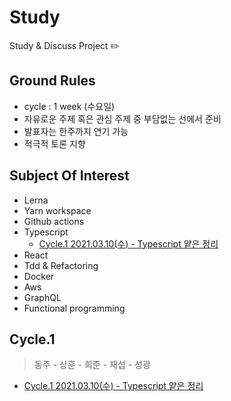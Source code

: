 # Study

Study & Discuss Project ✏️

## Ground Rules
- cycle : 1 week (수요일)
- 자유로운 주제 혹은 관심 주제 중 부담없는 선에서 준비
- 발표자는 한주까지 연기 가능
- 적극적 토론 지향

## Subject Of Interest
- Lerna
- Yarn workspace
- Github actions
- Typescript
  - [Cycle.1 2021.03.10(수) - Typescript 얕은 정리](cycle-1/study-1-typescript.md)
- React
- Tdd & Refactoring
- Docker
- Aws
- GraphQL
- Functional programming

## Cycle.1
> 동주 - 상훈 - 희준 - 재섭 - 성광
- [Cycle.1 2021.03.10(수) - Typescript 얕은 정리](cycle-1/study-1-typescript.md)
